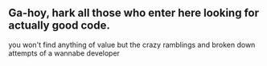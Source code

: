 ## Ga-hoy, hark all those who enter here looking for actually good code.
you won't find anything of value but the crazy ramblings and broken down attempts of a wannabe developer
